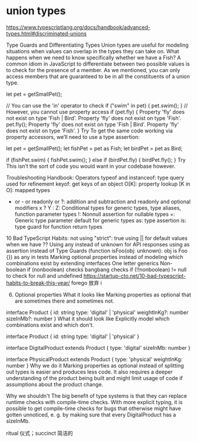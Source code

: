 # union types

https://www.typescriptlang.org/docs/handbook/advanced-types.html#discriminated-unions

Type Guards and Differentiating Types
Union types are useful for modeling situations when values can overlap in the types they can take on. What happens when we need to know specifically whether we have a Fish? A common idiom in JavaScript to differentiate between two possible values is to check for the presence of a member. As we mentioned, you can only access members that are guaranteed to be in all the constituents of a union type.

let pet = getSmallPet();

// You can use the 'in' operator to check
if ("swim" in pet) {
pet.swim();
}
// However, you cannot use property access
if (pet.fly) {
Property 'fly' does not exist on type 'Fish | Bird'.
Property 'fly' does not exist on type 'Fish'.
pet.fly();
Property 'fly' does not exist on type 'Fish | Bird'.
Property 'fly' does not exist on type 'Fish'.
}
Try
To get the same code working via property accessors, we’ll need to use a type assertion:

let pet = getSmallPet();
let fishPet = pet as Fish;
let birdPet = pet as Bird;

if (fishPet.swim) {
fishPet.swim();
} else if (birdPet.fly) {
birdPet.fly();
}
Try
This isn’t the sort of code you would want in your codebase however.

Troubleshooting Handbook: Operators
typeof and instanceof: type query used for refinement
keyof: get keys of an object
O[K]: property lookup
[K in O]: mapped types

- or - or readonly or ?: addition and subtraction and readonly and optional modifiers
  x ? Y : Z: Conditional types for generic types, type aliases, function parameter types
  !: Nonnull assertion for nullable types
  =: Generic type parameter default for generic types
  as: type assertion
  is: type guard for function return types

10 Bad TypeScript Habits:
not using "strict": true
using || for default values when we have ??
Using any instead of unknown for API responses
using as assertion instead of Type Guards (function isFoo(obj: unknown): obj is Foo {})
as any in tests
Marking optional properties instead of modeling which combinations exist by extending interfaces
One letter generics
Non-boolean if (nonboolean) checks
bangbang checks if (!!nonboolean)
!= null to check for null and undefined
https://startup-cto.net/10-bad-typescript-habits-to-break-this-year/
forego 放弃 i

6. Optional properties
   What it looks like
   Marking properties as optional that are sometimes there and sometimes not.

interface Product {
id: string
type: 'digital' | 'physical'
weightInKg?: number
sizeInMb?: number
}
What it should look like
Explicitly model which combinations exist and which don't.

interface Product {
id: string
type: 'digital' | 'physical'
}

interface DigitalProduct extends Product {
type: 'digital'
sizeInMb: number
}

interface PhysicalProduct extends Product {
type: 'physical'
weightInKg: number
}
Why we do it
Marking properties as optional instead of splitting out types is easier and produces less code. It also requires a deeper understanding of the product being built and might limit usage of code if assumptions about the product change.

Why we shouldn't
The big benefit of type systems is that they can replace runtime checks with compile-time checks. With more explicit typing, it is possible to get compile-time checks for bugs that otherwise might have gotten unnoticed, e. g. by making sure that every DigitalProduct has a sizeInMb.

ritual 仪式；succinct 简洁的
